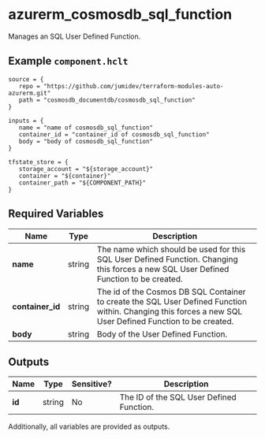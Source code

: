 # azurerm_cosmosdb_sql_function

Manages an SQL User Defined Function.

## Example `component.hclt`

```hcl
source = {
   repo = "https://github.com/jumidev/terraform-modules-auto-azurerm.git"   
   path = "cosmosdb_documentdb/cosmosdb_sql_function"   
}

inputs = {
   name = "name of cosmosdb_sql_function"   
   container_id = "container_id of cosmosdb_sql_function"   
   body = "body of cosmosdb_sql_function"   
}

tfstate_store = {
   storage_account = "${storage_account}"   
   container = "${container}"   
   container_path = "${COMPONENT_PATH}"   
}

```

## Required Variables

| Name | Type |  Description |
| ---- | --------- |  ----------- |
| **name** | string |  The name which should be used for this SQL User Defined Function. Changing this forces a new SQL User Defined Function to be created. | 
| **container_id** | string |  The id of the Cosmos DB SQL Container to create the SQL User Defined Function within. Changing this forces a new SQL User Defined Function to be created. | 
| **body** | string |  Body of the User Defined Function. | 



## Outputs

| Name | Type | Sensitive? | Description |
| ---- | ---- | --------- | --------- |
| **id** | string | No  | The ID of the SQL User Defined Function. | 

Additionally, all variables are provided as outputs.
